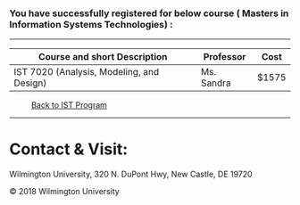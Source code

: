 ### You have successfully registered for below course ( Masters in  Information Systems Technologies) :

---

|Course and short Description| Professor |Cost | 
|---| --- | --- |
|IST 7020 (Analysis, Modeling, and Design) | Ms. Sandra | $1575|

&nbsp;&nbsp;&nbsp;&nbsp;&nbsp;&nbsp;&nbsp;&nbsp;&nbsp;&nbsp;<a href="https://tuojeanbaptiste.github.io/TeamC/msist.html" style="right;">Back to IST Program</a>

---

# Contact & Visit: 
Wilmington University, 
320 N. 
DuPont Hwy, 
New Castle, DE 19720 

<div>
   &copy; 2018 Wilmington University
</div>

